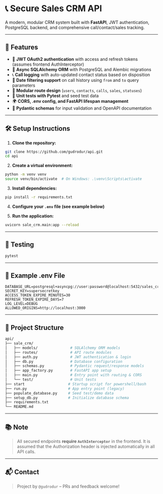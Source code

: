 
# 📞 Secure Sales CRM API

A modern, modular CRM system built with **FastAPI**, JWT authentication, PostgreSQL backend, and comprehensive call/contact/sales tracking.

---

## 🚀 Features

- 🔐 **JWT OAuth2 authentication** with access and refresh tokens (assumes frontend AuthInterceptor)
- 🧠 **Async SQLAlchemy ORM** with PostgreSQL and Alembic migrations
- 📞 **Call logging** with auto-updated contact status based on disposition
- 📅 **Date filtering support** on call history using `from` and `to` query parameters
- 🧩 **Modular route design** (`users`, `contacts`, `calls`, `sales`, `statuses`)
- 🧪 **Unit tests with Pytest** and seed test data
- 🌍 **CORS, .env config, and FastAPI lifespan management**
- 📝 **Pydantic schemas** for input validation and OpenAPI documentation

---

## 🛠️ Setup Instructions

1. **Clone the repository:**
```bash
git clone https://github.com/gudrodur/api.git
cd api
```

2. **Create a virtual environment:**
```bash
python -m venv venv
source venv/bin/activate  # On Windows: .\venv\Scripts\activate
```

3. **Install dependencies:**
```bash
pip install -r requirements.txt
```

4. **Configure your `.env` file (see example below)**

5. **Run the application:**
```bash
uvicorn sale_crm.main:app --reload
```

---

## 🧪 Testing

```bash
pytest
```

---

## 🔐 Example .env File

```env
DATABASE_URL=postgresql+asyncpg://user:password@localhost:5432/sales_crm
SECRET_KEY=supersecretkey
ACCESS_TOKEN_EXPIRE_MINUTES=30
REFRESH_TOKEN_EXPIRE_DAYS=7
LOG_LEVEL=DEBUG
ALLOWED_ORIGINS=http://localhost:3000
```

---

## 📂 Project Structure

```bash
api/
├── sale_crm/
│   ├── models/               # SQLAlchemy ORM models
│   ├── routes/               # API route modules
│   ├── auth.py               # JWT authentication & login
│   ├── db.py                 # Database configuration
│   ├── schemas.py            # Pydantic request/response models
│   ├── app_factory.py        # FastAPI app setup
│   ├── main.py               # Entry point with routing & CORS
│   └── test/                 # Unit tests
├── start                    # Startup script for powershell/bash
├── run.py                   # App entry point (legacy)
├── populate_database.py     # Seed test/demo data
├── setup_db.py              # Initialize database schema
├── requirements.txt
└── README.md
```

---

## 📚 Note

> All secured endpoints **require `AuthInterceptor`** in the frontend. It is assumed that the Authorization header is injected automatically in all API calls.

---

## 📬 Contact

> Project by `@gudrodur` – PRs and feedback welcome!
